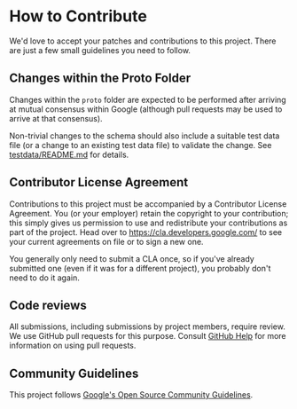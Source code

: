 # How to Contribute

We'd love to accept your patches and contributions to this project. There are
just a few small guidelines you need to follow.

## Changes within the Proto Folder

Changes within the `proto` folder are expected to be performed after
arriving at mutual consensus within Google (although pull requests
may be used to arrive at that consensus).

Non-trivial changes to the schema should also include a suitable
test data file (or a change to an existing test data file) to
validate the change. See [testdata/README.md](../testdata/README.md)
for details.

## Contributor License Agreement

Contributions to this project must be accompanied by a Contributor License
Agreement. You (or your employer) retain the copyright to your contribution;
this simply gives us permission to use and redistribute your contributions as
part of the project. Head over to <https://cla.developers.google.com/> to see
your current agreements on file or to sign a new one.

You generally only need to submit a CLA once, so if you've already submitted one
(even if it was for a different project), you probably don't need to do it
again.

## Code reviews

All submissions, including submissions by project members, require review. We
use GitHub pull requests for this purpose. Consult
[GitHub Help](https://help.github.com/articles/about-pull-requests/) for more
information on using pull requests.

## Community Guidelines

This project follows [Google's Open Source Community
Guidelines](https://opensource.google/conduct/).
